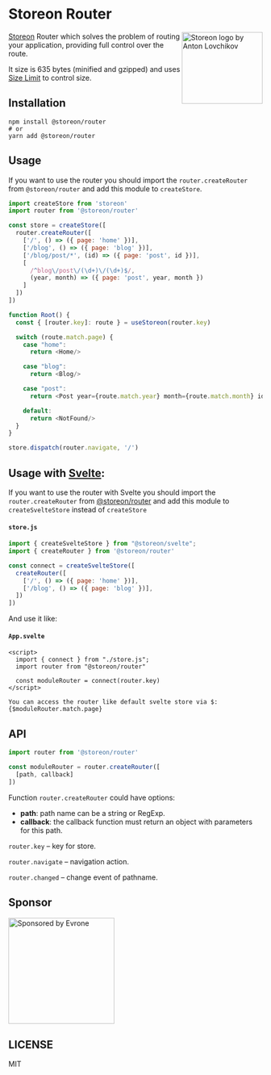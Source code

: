 # Storeon Router

<img src="https://storeon.github.io/storeon/logo.svg" align="right"
     alt="Storeon logo by Anton Lovchikov" width="160" height="142">
     
[Storeon] Router which solves the problem of routing your application, providing full control over the route. 

It size is 635 bytes (minified and gzipped) and uses [Size Limit] to control size.

[Storeon]: https://github.com/storeon/storeon
[Size Limit]: https://github.com/ai/size-limit


## Installation

```
npm install @storeon/router
# or 
yarn add @storeon/router
```


## Usage

If you want to use the router you should import the `router.createRouter` from `@storeon/router` and add this module to `createStore`.

```js
import createStore from 'storeon'
import router from '@storeon/router'

const store = createStore([
  router.createRouter([
    ['/', () => ({ page: 'home' })],
    ['/blog', () => ({ page: 'blog' })],
    ['/blog/post/*', (id) => ({ page: 'post', id })],
    [
      /^blog\/post\/(\d+)\/(\d+)$/,
      (year, month) => ({ page: 'post', year, month })
    ]
  ])
])

function Root() {
  const { [router.key]: route } = useStoreon(router.key)

  switch (route.match.page) {
    case "home":
      return <Home/>

    case "blog":
      return <Blog/>

    case "post":
      return <Post year={route.match.year} month={route.match.month} id={route.match.id}/>

    default:
      return <NotFound/>
  }
}

store.dispatch(router.navigate, '/')
```

## Usage with [Svelte](https://github.com/storeon/svelte):
If you want to use the router with Svelte you should import the `router.createRouter` from [@storeon/router](https://github.com/storeon/router) and add this module to `createSvelteStore` instead of `createStore`

#### `store.js`
```js
import { createSvelteStore } from "@storeon/svelte";
import { createRouter } from '@storeon/router'

const connect = createSvelteStore([
  createRouter([
    ['/', () => ({ page: 'home' })],
    ['/blog', () => ({ page: 'blog' })],
  ])
])
```

And use it like:
#### `App.svelte`
```svelte
<script>
  import { connect } from "./store.js";
  import router from "@storeon/router"

  const moduleRouter = connect(router.key)
</script>

You can access the router like default svelte store via $:
{$moduleRouter.match.page}
```

## API

```js
import router from '@storeon/router'

const moduleRouter = router.createRouter([
  [path, callback]
])
```

Function `router.createRouter` could have options:

* __path__: path name can be a string or RegExp.
* __callback__: the callback function must return an object with parameters for this path.

`router.key` – key for store.

`router.navigate` – navigation action.

`router.changed` – change event of pathname.


## Sponsor

<p>
  <a href="https://evrone.com/?utm_source=storeon-router">
    <img src="https://solovev.one/static/evrone-sponsored-300.png" 
      alt="Sponsored by Evrone" width="210">
  </a>
</p>


## LICENSE

MIT
